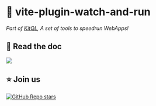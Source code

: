 # 👀 vite-plugin-watch-and-run

_Part of [KitQL](https://github.com/jycouet/kitql#kitql), A set of tools to speedrun WebApps!_

## 📖 Read the doc

[![](https://img.shields.io/badge/Documentation%20of-vite%20plugin%20watch%20and%20run-FF3E00.svg?style=flat&logo=stackblitz&logoColor=FF3E00)](https://kitql.dev/docs/tools/03_vite-plugin-watch-and-run)

##  ⭐️ Join us

[![GitHub Repo stars](https://img.shields.io/github/stars/jycouet/kitql?logo=github&label=KitQL&color=#4ACC31)](https://github.com/jycouet/kitql)

